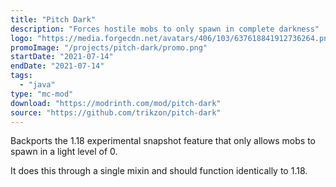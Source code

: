 ```yaml
---
title: "Pitch Dark"
description: "Forces hostile mobs to only spawn in complete darkness"
logo: "https://media.forgecdn.net/avatars/406/103/637618841912736264.png"
promoImage: "/projects/pitch-dark/promo.png"
startDate: "2021-07-14"
endDate: "2021-07-14"
tags:
  - "java"
type: "mc-mod"
download: "https://modrinth.com/mod/pitch-dark"
source: "https://github.com/trikzon/pitch-dark"
---
```


Backports the 1.18 experimental snapshot feature that only allows mobs to spawn in a light level of 0.

It does this through a single mixin and should function identically to 1.18.
